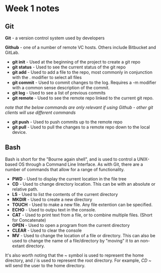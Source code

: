 # Week 1 notes
## Git
<b>Git</b> - a version control system used by developers

<b>Github</b> - one of a number of remote VC hosts. Others include Bitbucket and GitLab.

- <b>git init</b> - Used at the beginning of the project to create a git repo
- <b>git status</b> - Used to see the current status of the git repo
- <b> git add</b> - Used to add a file to the repo, most commonly in conjunction with the . modifier to select all files
- <b>git commit</b> - Used to commit changes to the log. Requires a -m modifier with a common sense description of the commit.
- <b>git log</b> - Used to see a list of previous commits
- <b>git remote</b> - Used to see the remote repo linked to the current git repo.

<i>note that the below commands are only relevant if using Github - other git clients will use different commands</i>

- <b>git push</b> - Used to push commits up to the remote repo
- <b>git pull</b> - Used to pull the changes to a remote repo down to the local device.

## Bash
Bash is short for the "Bourne again shell", and is used to control a UNIX-based OS through a Command Line Interface. As with Git, there are a number of commands that allow for a range of functionality.

- <b>PWD</b> - Used to display the current location in the file tree
- <b>CD</b> - Used to change directory location. This can be with an absolute or relative path.
- <b>LS</b> - Used to list the contents of the current directory
- <b>MKDIR</b> - Used to create a new directory
- <b>TOUCH</b> - Used to make a new file. Any file extention can be specified.
- <b>ECHO</b> - Used to outpu text in the console.
- <b>CAT</b> - Used to print text from a file, or to combine multiple files. (Short for Concatenate)
- <b>OPEN</b> - Used to open a program from the current directory
- <b>CLEAR</b> - Used to clear the console
- <b>MV</b> - Used to change the location of a file or directory. This can also be used to change the name of a file/directory by "moving" it to an non-extant directory.

It's also worth noting that the ~ symbol is used to represent the home directory, and / is used to represent the root directory. For example, <i>CD ~</i> will send the user to the home directory.
